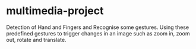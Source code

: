# multimedia-project
Detection of Hand and Fingers and Recognise some gestures. Using these predefined gestures to trigger changes in an image such as zoom in, zoom out, rotate and translate.
